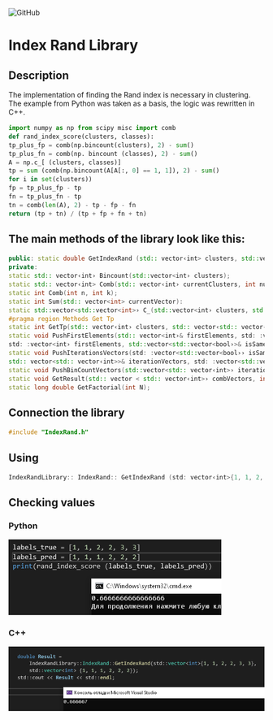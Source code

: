 ![GitHub](https://img.shields.io/github/license/IgorVolochay/Face-recognition?style=flat-square&color=blue) &nbsp;
# Index Rand Library

## Description
The implementation of finding the Rand index is necessary in clustering. The example from Python was taken as a basis, the logic was rewritten in C++.

```python
import numpy as np from scipy misc import comb
def rand_index_score(clusters, classes):
tp_plus_fp = comb(np.bincount(clusters), 2) - sum()
tp_plus_fn = comb(np. bincount (classes), 2) - sum()
A = np.c_[ (clusters, classes)]
tp = sum (comb(np.bincount(A[A[:, 0] == 1, 1]), 2) - sum()
for i in set(clusters))
fp = tp_plus_fp - tp
fn = tp_plus_fn - tp
tn = comb(len(A), 2) - tp - fp - fn
return (tp + tn) / (tp + fp + fn + tn)
```

## The main methods of the library look like this:

```C++
public: static double GetIndexRand (std:: vector‹int> clusters, std::vector<int> classes);
private:
static std:: vector‹int› Bincount(std::vector<int› clusters);
static std:: vector‹int> Comb(std:: vector‹int› currentClusters, int number);
static int Comb(int n, int k);
static int Sum(std:: vector<int> currentVector):
static std::vector<std::vector<int>› C_(std::vector<int› clusters, std::vector<int> classes);
#pragma region Methods Get Tp
static int GetTp(std:: vector‹int› clusters, std:: vector‹std:: vector‹int>› a);
static void PushFirstElements(std:: vector<int›& firstElements, std: :vector<std: :vector<int>› a); static void PushIsSameValueFirstElements(std::set<int› setClusters, std: :vector<bool› indermediateIsSameValueFirstElements,
std: :vector<int› firstElements, std::vector<std::vector<bool›>& isSameValueFirstElements);
static void PushIterationsVectors(std: :vector<std::vector<bool›› isSameValueFirstElements, std::vector<int› intermediatelterationVectors,
std:: vector<std:: vector‹int>>& iterationVectors, std: :vector<std::vector<int>> a);
static void PushBinCountVectors(std::vector<std:: vector‹int>› iterationVectors, std::vector<std::vector<int>>& binCountVector); static void PushCombVectors(std::vector<std:: vector<int>>& combVectors, std::vector<std::vector<int>› binCountVectors);
static void GetResult(std:: vector < std:: vector‹int>› combVectors, int& result); static std::set<int> GetSetClusters(std: :vector‹int> clusters);
static long double GetFactorial(int N);
```

## Connection the library

```C++
#include "IndexRand.h"
```

## Using

```C++
IndexRandLibrary:: IndexRand:: GetIndexRand (std: vector‹int>{1, 1, 2, 2, 3, 3), std: :vector‹int› {1, 1, 1, 2, 2, 2});
```

## Checking values

### Python

![alt text](https://github.com/RuTiKeyOne/IndexRandLibrary/blob/master/doc/Screenshots/5.png)

### C++ 

![alt text](https://github.com/RuTiKeyOne/IndexRandLibrary/blob/master/doc/Screenshots/6.png)
